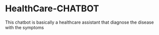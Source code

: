 # HealthCare-CHATBOT
This chatbot is basically a healthcare assistant that diagnose the disease with the symptoms
